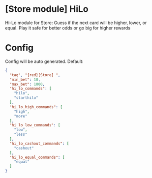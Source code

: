 # [Store module] HiLo
Hi-Lo module for Store: Guess if the next card will be higher, lower, or equal. Play it safe for better odds or go big for higher rewards

# Config
Config will be auto generated. Default:
```json
{
  "tag", "{red}[Store] ",
  "min_bet": 10,
  "max_bet": 1000,
  "hi_lo_commands": [
    "hilo",
    "starthilo"
  ],
  "hi_lo_high_commands": [
    "high",
    "more"
  ],
  "hi_lo_low_commands": [
    "low",
    "less"
  ],
  "hi_lo_cashout_commands": [
    "cashout"
  ],
  "hi_lo_equal_commands": [
    "equal"
  ]
}
```

